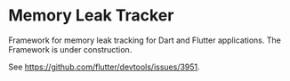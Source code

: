 # Memory Leak Tracker

Framework for memory leak tracking for Dart and Flutter applications.
The Framework is under construction.

See https://github.com/flutter/devtools/issues/3951.
